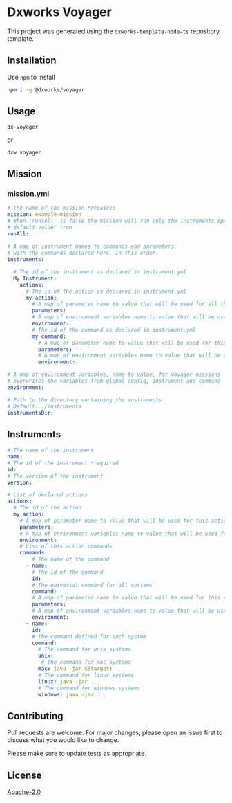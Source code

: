 # Dxworks Voyager

This project was generated using the `dxworks-template-node-ts` repository template.
## Installation

Use `npm` to install 

```bash
npm i -g @dxworks/voyager
```

## Usage

```shell
dx-voyager
```
or
```shell
dxw voyager
```

## Mission

### mission.yml

```yaml
# The name of the mission *required
mission: example-mission
# When 'runsAll' is false the mission will run only the instruments specified in instruments array
# default value: true
runAll: 
  
# A map of instrument names to commands and parameters.
# with the commands declared here, in this order.
instruments:

  # The id of the instrument as declared in instrument.yml
  My Instrument:
    actions:
      # The id of the action as declared in instrument.yml
      my action:
        # A map of parameter name to value that will be used for all the commands of this action
        parameters:
        # A map of environment variables name to value that will be used for all the commands of this action
        environment:
        # The id of the command as declared in instrument.yml
        my command:
          # A map of parameter name to value that will be used for this command
          parameters:
          # A map of environment variables name to value that will be used for this command
          environment:

# A map of environment variables, name to value, for voyager missions
# overwrites the variables from global config, instrument and command
environment:

# Path to the directory containing the instruments
# Default: ./instruments
instrumentsDir:

```

## Instruments

```yaml
# The name of the instrument 
name:
# The id of the instrument *required
id:
# The version of the instrument
version: 

# List of declared actions 
actions:
  # The id of the action
  my action:
    # A map of parameter name to value that will be used for this action commands
    parameters:
    # A map of environment variables name to value that will be used for this action commands
    environment:
    # List of this action commands
    commands: 
        # The name of the command
      - name:
        # The id of the command
        id:
        # The universal command for all systems
        command:
        # A map of parameter name to value that will be used for this command
        parameters:
        # A map of environment variables name to value that will be used for this command
        environment:
      - name:
        id:
        # The command defined for each system
        command:
          # The command for unix systems
          unix:
           # The command for mac systems
          mac: java -jar ${target}
          # The command for linux systems
          linux: java -jar ...
          # The command for windows systems
          windows: java -jar ...

```

## Contributing
Pull requests are welcome. For major changes, please open an issue first to discuss what you would like to change.

Please make sure to update tests as appropriate.

## License
[Apache-2.0](https://choosealicense.com/licenses/apache)
